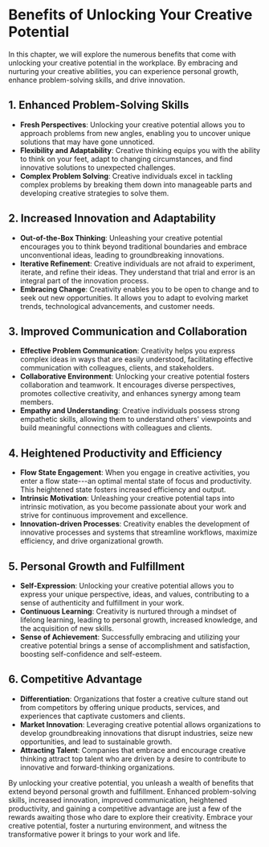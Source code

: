 Benefits of Unlocking Your Creative Potential
======================================================

In this chapter, we will explore the numerous benefits that come with unlocking your creative potential in the workplace. By embracing and nurturing your creative abilities, you can experience personal growth, enhance problem-solving skills, and drive innovation.

**1. Enhanced Problem-Solving Skills**
--------------------------------------

* **Fresh Perspectives**: Unlocking your creative potential allows you to approach problems from new angles, enabling you to uncover unique solutions that may have gone unnoticed.
* **Flexibility and Adaptability**: Creative thinking equips you with the ability to think on your feet, adapt to changing circumstances, and find innovative solutions to unexpected challenges.
* **Complex Problem Solving**: Creative individuals excel in tackling complex problems by breaking them down into manageable parts and developing creative strategies to solve them.

**2. Increased Innovation and Adaptability**
--------------------------------------------

* **Out-of-the-Box Thinking**: Unleashing your creative potential encourages you to think beyond traditional boundaries and embrace unconventional ideas, leading to groundbreaking innovations.
* **Iterative Refinement**: Creative individuals are not afraid to experiment, iterate, and refine their ideas. They understand that trial and error is an integral part of the innovation process.
* **Embracing Change**: Creativity enables you to be open to change and to seek out new opportunities. It allows you to adapt to evolving market trends, technological advancements, and customer needs.

**3. Improved Communication and Collaboration**
-----------------------------------------------

* **Effective Problem Communication**: Creativity helps you express complex ideas in ways that are easily understood, facilitating effective communication with colleagues, clients, and stakeholders.
* **Collaborative Environment**: Unlocking your creative potential fosters collaboration and teamwork. It encourages diverse perspectives, promotes collective creativity, and enhances synergy among team members.
* **Empathy and Understanding**: Creative individuals possess strong empathetic skills, allowing them to understand others' viewpoints and build meaningful connections with colleagues and clients.

**4. Heightened Productivity and Efficiency**
---------------------------------------------

* **Flow State Engagement**: When you engage in creative activities, you enter a flow state---an optimal mental state of focus and productivity. This heightened state fosters increased efficiency and output.
* **Intrinsic Motivation**: Unleashing your creative potential taps into intrinsic motivation, as you become passionate about your work and strive for continuous improvement and excellence.
* **Innovation-driven Processes**: Creativity enables the development of innovative processes and systems that streamline workflows, maximize efficiency, and drive organizational growth.

**5. Personal Growth and Fulfillment**
--------------------------------------

* **Self-Expression**: Unlocking your creative potential allows you to express your unique perspective, ideas, and values, contributing to a sense of authenticity and fulfillment in your work.
* **Continuous Learning**: Creativity is nurtured through a mindset of lifelong learning, leading to personal growth, increased knowledge, and the acquisition of new skills.
* **Sense of Achievement**: Successfully embracing and utilizing your creative potential brings a sense of accomplishment and satisfaction, boosting self-confidence and self-esteem.

**6. Competitive Advantage**
----------------------------

* **Differentiation**: Organizations that foster a creative culture stand out from competitors by offering unique products, services, and experiences that captivate customers and clients.
* **Market Innovation**: Leveraging creative potential allows organizations to develop groundbreaking innovations that disrupt industries, seize new opportunities, and lead to sustainable growth.
* **Attracting Talent**: Companies that embrace and encourage creative thinking attract top talent who are driven by a desire to contribute to innovative and forward-thinking organizations.

By unlocking your creative potential, you unleash a wealth of benefits that extend beyond personal growth and fulfillment. Enhanced problem-solving skills, increased innovation, improved communication, heightened productivity, and gaining a competitive advantage are just a few of the rewards awaiting those who dare to explore their creativity. Embrace your creative potential, foster a nurturing environment, and witness the transformative power it brings to your work and life.
